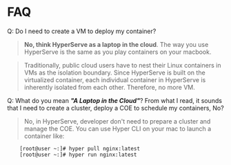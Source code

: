 # FAQ

Q: Do I need to create a VM to deploy my container?

> **No, think HyperServe as a laptop in the cloud**. The way you use HyperServe is the same as you play containers on your macbook. 

> Traditionally, public cloud users have to nest their Linux containers in VMs as the isolation boundary. Since HyperServe is built on the virtualized container, each individual container in HyperServe is inherently isolated from each other. Therefore, no more VM.

Q: What do you mean ***"A Laptop in the Cloud"***? From what I read, it sounds that I need to create a cluster, deploy a COE to schedule my containers, No?

> No, in HyperServe, developer don't need to prepare a cluster and manage the COE. You can use Hyper CLI on your mac to launch a container like:

        [root@user ~:]# hyper pull nginx:latest
        [root@user ~:]# hyper run nginx:latest

